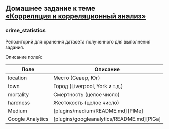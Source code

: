 ## Домашнее задание к теме <br>[«Корреляция и корреляционный анализ»](https://netology.ru/profile/program/stpyr-cp-4/lessons/223567/lesson_items/1183984)<br>

### crime_statistics
Репозиторий для хранения датасета полученного для выполнения задания.

Описание полей:


| Поле | Описание |
| ------ | ------ |
| location | Место (Север, Юг) |
| town | Город (Liverpool, York и т.д.) |
| mortality | Смертность (целое число) |
| hardness | Жестокость (целое число) |
| Medium | [plugins/medium/README.md][PlMe] |
| Google Analytics | [plugins/googleanalytics/README.md][PlGa] |

